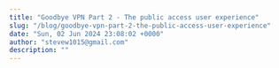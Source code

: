 ```yaml
---
title: "Goodbye VPN Part 2 - The public access user experience"
slug: "/blog/goodbye-vpn-part-2-the-public-access-user-experience"
date: "Sun, 02 Jun 2024 23:08:02 +0000"
author: "stevew1015@gmail.com"
description: ""
---
```


